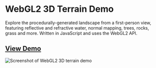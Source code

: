# WebGL2 3D Terrain Demo
Explore the procedurally-generated landscape from a first-person view, featuring reflective and refractive water, normal mapping, trees, rocks, grass and more. Written in JavaScript and uses the WebGL2 API.

## [View Demo](https://www.inriz.com/terrain/)
![Screenshot of WebGL2 3D terrain demo](https://www.inriz.com/terrain/inriz-terrain-demo-screenshot3.jpg)
